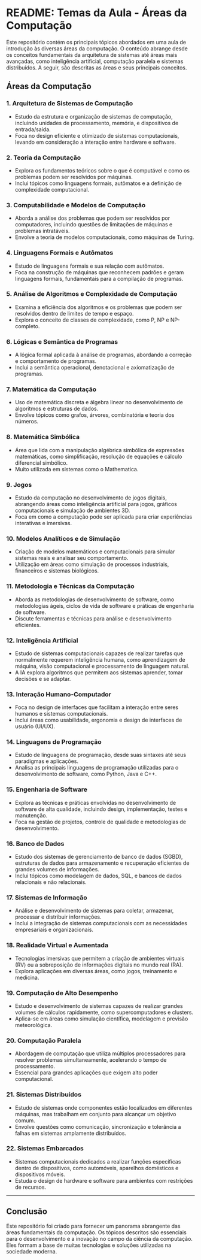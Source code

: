 # README: Temas da Aula - Áreas da Computação

Este repositório contém os principais tópicos abordados em uma aula de introdução às diversas áreas da computação. O conteúdo abrange desde os conceitos fundamentais da arquitetura de sistemas até áreas mais avançadas, como inteligência artificial, computação paralela e sistemas distribuídos. A seguir, são descritas as áreas e seus principais conceitos.

## Áreas da Computação

### 1. **Arquitetura de Sistemas de Computação**
   - Estudo da estrutura e organização de sistemas de computação, incluindo unidades de processamento, memória, e dispositivos de entrada/saída.
   - Foca no design eficiente e otimizado de sistemas computacionais, levando em consideração a interação entre hardware e software.

### 2. **Teoria da Computação**
   - Explora os fundamentos teóricos sobre o que é computável e como os problemas podem ser resolvidos por máquinas.
   - Inclui tópicos como linguagens formais, autômatos e a definição de complexidade computacional.

### 3. **Computabilidade e Modelos de Computação**
   - Aborda a análise dos problemas que podem ser resolvidos por computadores, incluindo questões de limitações de máquinas e problemas intratáveis.
   - Envolve a teoria de modelos computacionais, como máquinas de Turing.

### 4. **Linguagens Formais e Autômatos**
   - Estudo de linguagens formais e sua relação com autômatos.
   - Foca na construção de máquinas que reconhecem padrões e geram linguagens formais, fundamentais para a compilação de programas.

### 5. **Análise de Algoritmos e Complexidade de Computação**
   - Examina a eficiência dos algoritmos e os problemas que podem ser resolvidos dentro de limites de tempo e espaço.
   - Explora o conceito de classes de complexidade, como P, NP e NP-completo.

### 6. **Lógicas e Semântica de Programas**
   - A lógica formal aplicada à análise de programas, abordando a correção e comportamento de programas.
   - Inclui a semântica operacional, denotacional e axiomatização de programas.

### 7. **Matemática da Computação**
   - Uso de matemática discreta e álgebra linear no desenvolvimento de algoritmos e estruturas de dados.
   - Envolve tópicos como grafos, árvores, combinatória e teoria dos números.

### 8. **Matemática Simbólica**
   - Área que lida com a manipulação algébrica simbólica de expressões matemáticas, como simplificação, resolução de equações e cálculo diferencial simbólico.
   - Muito utilizada em sistemas como o Mathematica.

### 9. **Jogos**
   - Estudo da computação no desenvolvimento de jogos digitais, abrangendo áreas como inteligência artificial para jogos, gráficos computacionais e simulação de ambientes 3D.
   - Foca em como a computação pode ser aplicada para criar experiências interativas e imersivas.

### 10. **Modelos Analíticos e de Simulação**
   - Criação de modelos matemáticos e computacionais para simular sistemas reais e analisar seu comportamento.
   - Utilização em áreas como simulação de processos industriais, financeiros e sistemas biológicos.

### 11. **Metodologia e Técnicas da Computação**
   - Aborda as metodologias de desenvolvimento de software, como metodologias ágeis, ciclos de vida de software e práticas de engenharia de software.
   - Discute ferramentas e técnicas para análise e desenvolvimento eficientes.

### 12. **Inteligência Artificial**
   - Estudo de sistemas computacionais capazes de realizar tarefas que normalmente requerem inteligência humana, como aprendizagem de máquina, visão computacional e processamento de linguagem natural.
   - A IA explora algoritmos que permitem aos sistemas aprender, tomar decisões e se adaptar.

### 13. **Interação Humano-Computador**
   - Foca no design de interfaces que facilitam a interação entre seres humanos e sistemas computacionais.
   - Inclui áreas como usabilidade, ergonomia e design de interfaces de usuário (UI/UX).

### 14. **Linguagens de Programação**
   - Estudo de linguagens de programação, desde suas sintaxes até seus paradigmas e aplicações.
   - Analisa as principais linguagens de programação utilizadas para o desenvolvimento de software, como Python, Java e C++.

### 15. **Engenharia de Software**
   - Explora as técnicas e práticas envolvidas no desenvolvimento de software de alta qualidade, incluindo design, implementação, testes e manutenção.
   - Foca na gestão de projetos, controle de qualidade e metodologias de desenvolvimento.

### 16. **Banco de Dados**
   - Estudo dos sistemas de gerenciamento de banco de dados (SGBD), estruturas de dados para armazenamento e recuperação eficientes de grandes volumes de informações.
   - Inclui tópicos como modelagem de dados, SQL, e bancos de dados relacionais e não relacionais.

### 17. **Sistemas de Informação**
   - Análise e desenvolvimento de sistemas para coletar, armazenar, processar e distribuir informações.
   - Inclui a integração de sistemas computacionais com as necessidades empresariais e organizacionais.

### 18. **Realidade Virtual e Aumentada**
   - Tecnologias imersivas que permitem a criação de ambientes virtuais (RV) ou a sobreposição de informações digitais no mundo real (RA).
   - Explora aplicações em diversas áreas, como jogos, treinamento e medicina.

### 19. **Computação de Alto Desempenho**
   - Estudo e desenvolvimento de sistemas capazes de realizar grandes volumes de cálculos rapidamente, como supercomputadores e clusters.
   - Aplica-se em áreas como simulação científica, modelagem e previsão meteorológica.

### 20. **Computação Paralela**
   - Abordagem de computação que utiliza múltiplos processadores para resolver problemas simultaneamente, acelerando o tempo de processamento.
   - Essencial para grandes aplicações que exigem alto poder computacional.

### 21. **Sistemas Distribuídos**
   - Estudo de sistemas onde componentes estão localizados em diferentes máquinas, mas trabalham em conjunto para alcançar um objetivo comum.
   - Envolve questões como comunicação, sincronização e tolerância a falhas em sistemas amplamente distribuídos.

### 22. **Sistemas Embarcados**
   - Sistemas computacionais dedicados a realizar funções específicas dentro de dispositivos, como automóveis, aparelhos domésticos e dispositivos móveis.
   - Estuda o design de hardware e software para ambientes com restrições de recursos.

---

## Conclusão

Este repositório foi criado para fornecer um panorama abrangente das áreas fundamentais da computação. Os tópicos descritos são essenciais para o desenvolvimento e a inovação no campo da ciência da computação. Eles formam a base de muitas tecnologias e soluções utilizadas na sociedade moderna.
